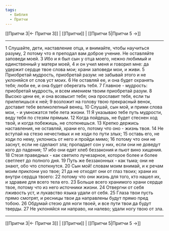```yaml
---
tags:
  - Библия
  - Притчи
---
```

[[Притчи 3|← Притчи 3]] | [[Притчи]] | [[Притчи 5|Притчи 5 →]]

---
1 Слушайте, дети, наставление отца, и внимайте, чтобы научиться разуму,
2 потому что я преподал вам доброе учение. Не оставляйте заповеди моей.
3 Ибо и я был сын у отца моего, нежно любимый и единственный у матери моей,
4 и он учил меня и говорил мне: да удержит сердце твое слова мои; храни заповеди мои, и живи.
5 Приобретай мудрость, приобретай разум: не забывай этого и не уклоняйся от слов уст моих.
6 Не оставляй ее, и она будет охранять тебя; люби ее, и она будет оберегать тебя.
7 Главное - мудрость: приобретай мудрость, и всем имением твоим приобретай разум.
8 Высоко цени ее, и она возвысит тебя; она прославит тебя, если ты прилепишься к ней;
9 возложит на голову твою прекрасный венок, доставит тебе великолепный венец.
10 Слушай, сын мой, и прими слова мои, - и умножатся тебе лета жизни.
11 Я указываю тебе путь мудрости, веду тебя по стезям прямым.
12 Когда пойдешь, не будет стеснен ход твой, и когда побежишь, не споткнешься.
13 Крепко держись наставления, не оставляй, храни его, потому что оно - жизнь твоя.
14 Не вступай на стезю нечестивых и не ходи по пути злых;
15 оставь его, не ходи по нему, уклонись от него и пройди мимо;
16 потому что они не заснут, если не сделают зла; пропадает сон у них, если они не доведут кого до падения;
17 ибо они едят хлеб беззакония и пьют вино хищения.
18 Стезя праведных - как светило лучезарное, которое более и более светлеет до полного дня.
19 Путь же беззаконных - как тьма; они не знают, обо что споткнутся.
20 Сын мой! словам моим внимай, и к речам моим приклони ухо твое;
21 да не отходят они от глаз твоих; храни их внутри сердца твоего:
22 потому что они жизнь для того, кто нашел их, и здравие для всего тела его.
23 Больше всего хранимого храни сердце твое, потому что из него источники жизни.
24 Отвергни от себя лживость уст, и лукавство языка удали от себя.
25 Глаза твои пусть прямо смотрят, и ресницы твои да направлены будут прямо пред тобою.
26 Обдумай стезю для ноги твоей, и все пути твои да будут тверды.
27 Не уклоняйся ни направо, ни налево; удали ногу твою от зла.

---
[[Притчи 3|← Притчи 3]] | [[Притчи]] | [[Притчи 5|Притчи 5 →]]
